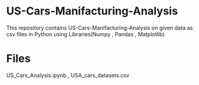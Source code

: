 # US-Cars-Manifacturing-Analysis
This repository contains US-Cars-Manifacturing-Analysis on given data as csv files in Python using Libraries(Numpy , Pandas , Matplotlib)
# Files
US_Cars_Analysis.ipynb , USA_cars_datasets.csv

